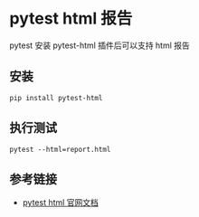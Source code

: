 # pytest html 报告

pytest 安装 pytest-html 插件后可以支持 html 报告

## 安装

```shell
pip install pytest-html
```

## 执行测试

```shell
pytest --html=report.html
```

## 参考链接

- [pytest html 官网文档](https://pytest-html.readthedocs.io/en/latest/)
